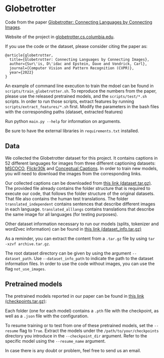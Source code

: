 # Globetrotter

Code from the paper [Globetrotter: Connecting Languages by Connecting Images](https://arxiv.org/abs/2012.04631).

Website of the project in [globetrotter.cs.columbia.edu](https://globetrotter.cs.columbia.edu).

If you use the code or the dataset, please consider citing the paper as:

```
@article{globetrotter,
  title={Globetrotter: Connecting Languages by Connecting Images},
  author={Sur\'is, D\'idac and Epstein, Dave and Vondrick, Carl},
  journal={Computer Vision and Pattern Recognition (CVPR)},
  year={2022}
}
```

An example of command line execution to train the mdoel can be found in `scripts/train_globetrotter.sh`. To reproduce 
the numbers from the paper, please use the released pretrained models, and the `scripts/test/*.sh` scripts. In order to 
run those scripts, extract features by running `scripts/extract_features/*.sh` first. Modify the parameters in the bash
files with the corresponding paths (dataset, extracted features)

Run python `main.py --help` for information on arguments.

Be sure to have the external libraries in `requirements.txt` installed.

## Data

We collected the Globetrotter dataset for this project. It contains captions in 52 different languages for images from 
three different captioning datasets: [MSCOCO](https://cocodataset.org), [Flickr30k](http://bryanplummer.com/Flickr30kEntities/) and 
[Conceptual Captions](https://github.com/google-research-datasets/conceptual-captions). In order to train new models, you will
need to download the images from the corresponding links. 

Our collected captions can be downloaded from [this link (dataset.tar.gz)](https://globetrotter.cs.columbia.edu/dataset.tar.gz). The provided file already contains
the folder structure that is required to execute our code, that follows the folder structure of the original datasets. That file also
contains the human test translations. The folder `translated_independent` contains sentences that describe different images
in each language. `translated_alllangs` contains translations that describe the same image for all languages (for testing purposes).
 
Other dataset information necessary to run our models (splits, tokenizer and word2vec information) can be found in 
[this link (dataset_info.tar.gz)](https://globetrotter.cs.columbia.edu/dataset_info.tar.gz)

As a reminder, you can extract the content from a `.tar.gz` file by using `tar -xzvf archive.tar.gz`.

The root dataset directory can be given by using the argument `--dataset_path`. Use `--dataset_info_path` to indicate
 the path to the dataset information files. In order to use the code without images,
you can use the flag `not_use_images`.

## Pretrained models

The pretrained models reported in our paper can be found in [this link (checkpoints.tar.gz)](https://globetrotter.cs.columbia.edu/checkpoints.tar.gz):

Each folder (one for each model) contains a `.pth` file with the checkpoint, as well as a `.json` file with the configuration.

To resume training or to test from one of these pretrained models, set the `--resume` flag to `True`. Extract the models 
under the `/path/to/your/checkpoints` directory you introduce in the `--checkpoint_dir` argument. Refer to the specific model using the `--resume_name` argument.

In case there is any doubt or problem, feel free to send us an email.

